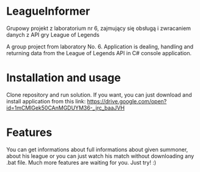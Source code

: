 # LeagueInformer
Grupowy projekt z laboratorium nr 6, zajmujący się obsługą i zwracaniem danych z API gry League of Legends

A group project from laboratory No. 6. Application is dealing, handling and returning data from the League of Legends API in C# console application.

# Installation and usage
Clone repository and run solution. If you want, you can just download and install application from this link: https://drive.google.com/open?id=1mCMlGek50CAnMGDUYM36-_jrc_baaJVH

# Features
You can get informations about full informations about given summoner, about his league or you can just watch his match without downloading any .bat file. Much more features are waiting for you. Just try! :)
